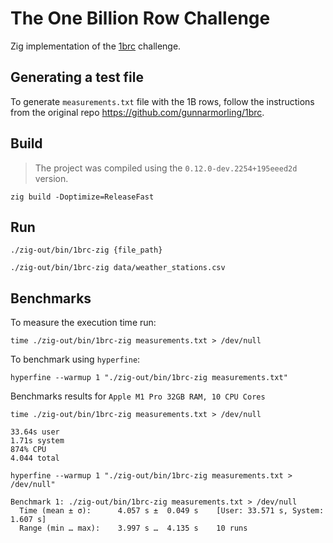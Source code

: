 # The One Billion Row Challenge

Zig implementation of the [1brc](https://github.com/gunnarmorling/1brc) challenge.

## Generating a test file

To generate `measurements.txt` file with the 1B rows, follow the instructions from the original repo https://github.com/gunnarmorling/1brc.

## Build

> The project was compiled using the `0.12.0-dev.2254+195eeed2d` version.

```
zig build -Doptimize=ReleaseFast
```

## Run

```
./zig-out/bin/1brc-zig {file_path}

./zig-out/bin/1brc-zig data/weather_stations.csv
```

## Benchmarks

To measure the execution time run:
```
time ./zig-out/bin/1brc-zig measurements.txt > /dev/null
```

To benchmark using `hyperfine`:
```
hyperfine --warmup 1 "./zig-out/bin/1brc-zig measurements.txt"
```

Benchmarks results for `Apple M1 Pro 32GB RAM, 10 CPU Cores`

```
time ./zig-out/bin/1brc-zig measurements.txt > /dev/null

33.64s user
1.71s system
874% CPU
4.044 total
```

```
hyperfine --warmup 1 "./zig-out/bin/1brc-zig measurements.txt > /dev/null"

Benchmark 1: ./zig-out/bin/1brc-zig measurements.txt > /dev/null
  Time (mean ± σ):      4.057 s ±  0.049 s    [User: 33.571 s, System: 1.607 s]
  Range (min … max):    3.997 s …  4.135 s    10 runs
```
